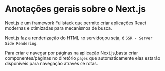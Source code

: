 # Anotações gerais sobre o Next.js

Next.js é um framework Fullstack que permite criar aplicações React modernas e otimizadas para mecanismos de busca.

Next.js faz a renderização do HTML no servidor,ou seja, é `SSR - Server Side Rendering`.

Para criar e navegar por páginas na aplicação Next.js,basta criar componentes/páginas no diretório `pages` que automaticamente elas estarão disponíveis para navegação através de rotas.
